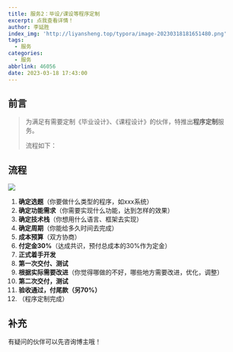 ```yaml
---
title: 服务2：毕设/课设等程序定制
excerpt: 点我查看详情！
author: 李延胜
index_img: 'http://liyansheng.top/typora/image-20230318181651480.png'
tags:
  - 服务
categories:
  - 服务
abbrlink: 46056
date: 2023-03-18 17:43:00
---
```

## 前言

> 为满足有需要定制《毕业设计》、《课程设计》的伙伴，特推出**程序定制**服务。
>
> 流程如下：

## 流程

![](http://liyansheng.top/typora/image-20221017233625670.png)

1. **确定选题**（你要做什么类型的程序，如xxx系统）
2. **确定功能需求**（你需要实现什么功能，达到怎样的效果）
3. **确定技术栈**（你想用什么语言、框架去实现）
4. **确定周期**（你能给多久时间去完成）
5. **成本预算**（双方协商）
6. **付定金30%**（达成共识，预付总成本的30%作为定金）
7. **正式着手开发**
8. **第一次交付、测试**
9. **根据实际需要改进**（你觉得哪做的不好，哪些地方需要改进，优化，调整）
10. **第二次交付，测试**
11. **验收通过，付尾款（另70%）**
12. （程序定制完成）

## 补充

有疑问的伙伴可以先咨询博主哦！